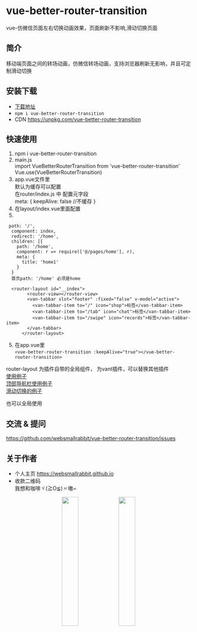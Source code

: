 # vue-better-router-transition
vue-仿微信页面左右切换动画效果，页面刷新不影响,滑动切换页面

## 简介

移动端页面之间的转场动画，仿微信转场动画，支持浏览器刷新无影响，并且可定制滑动切换

## 安装下载

- [下载地址](git@github.com:websmallrabbit/vue-better-router-transition.git)
- `npm i vue-better-router-transition`
- CDN https://unpkg.com/vue-better-router-transition

## 快速使用
1. npm i vue-better-router-transition
2. main.js  
  import VueBetterRouterTransition from 'vue-better-router-transition'
  Vue.use(VueBetterRouterTransition)
3. app.vue文件里
    <vue-better-router-transition :keepAlive="true"></vue-better-router-transition>   
    默认为缓存可以配置   
    在router/index.js
    中 配置元字段   
    meta: {
       keepAlive: false //不缓存
    }
4. 在layout/index.vue里面配置
5. 
```vue
 path: '/',
  component: index,
  redirect: '/home',
  children: [{
    path: '/home',
    component: r => require(['@/pages/home'], r),
    meta: {
      title: 'home1'
    }
  }
  首页path: '/home' 必须是home
```
```vue
  <router-layout id="__index">
        <router-view></router-view>
        <van-tabbar slot="footer" :fixed="false" v-model="active">
          <van-tabbar-item to="/" icon="shop">标签</van-tabbar-item>
          <van-tabbar-item to="/tab" icon="chat">标签</van-tabbar-item>
          <van-tabbar-item to="/swipe" icon="records">标签</van-tabbar-item>
        </van-tabbar>
      </router-layout>
```
5. 在app.vue里   
`<vue-better-router-transition :keepAlive="true"></vue-better-router-transition>`


router-layout 为插件自带的全局组件，<van-tabbar> 为vant插件，可以替换其他插件  
[使用例子](https://github.com/websmallrabbit/vue-better-router-transition/tree/master/src/pages/index.vue)  
[顶部导航栏使用例子](https://github.com/websmallrabbit/vue-better-router-transition/tree/master/src/pages/address.vue)  
 [滑动切换的例子](https://github.com/websmallrabbit/vue-better-router-transition/tree/master/src/pages/rate.vue)  
    
也可以全局使用  
<vue-slider></vue-slider>

## 交流 & 提问

https://github.com/websmallrabbit/vue-better-router-transition/issues

## 关于作者

- 个人主页
https://websmallrabbit.github.io
- 收款二维码   
我想和咖啡ヾ(≧O≦)〃嗷~
<center>
<img src='https://webrabbit.oss-cn-beijing.aliyuncs.com/WechatIMG51.jpeg' width="30%">
<img src='https://webrabbit.oss-cn-beijing.aliyuncs.com/zhifubao.jpeg' width="30%">
</center>





